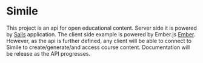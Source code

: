 # Simile

This project is an api for open educational content. Server side it is powered by [Sails](http://sailsjs.org) application. The client side example is powered by Ember.js [Ember](http://emberjs.com/). However, as the api is further defined, any client will be able to connect to Simile to create/generate/and access course content. Documentation will be release as the API progresses.
